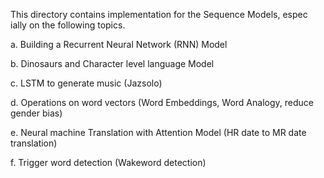 This directory contains implementation for the Sequence Models, espec ially on the following topics.

  a. Building a Recurrent Neural Network (RNN) Model

  b. Dinosaurs and Character level language Model

  c. LSTM to generate music (Jazsolo)

  d. Operations on word vectors (Word Embeddings, Word Analogy, reduce gender bias)

  e. Neural machine Translation with Attention Model (HR date to MR date translation)

  f. Trigger word detection (Wakeword detection)
